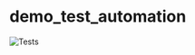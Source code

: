 # demo_test_automation



![Tests](https://github.com/PavelNikitsiuk/demo_test_automation/actions/workflows/main.yml/badge.svg)
